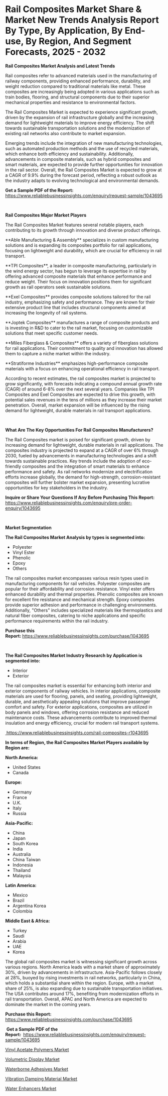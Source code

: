 <p><h1>Rail Composites Market Share & Market New Trends Analysis Report By Type, By Application, By End-use, By Region, And Segment Forecasts, 2025 - 2032</h1></p><p><strong>Rail Composites Market Analysis and Latest Trends</strong></p>
<p><p>Rail composites refer to advanced materials used in the manufacturing of railway components, providing enhanced performance, durability, and weight reduction compared to traditional materials like metal. These composites are increasingly being adopted in various applications such as train bodies, flooring, and structural components due to their superior mechanical properties and resistance to environmental factors.</p><p>The Rail Composites Market is expected to experience significant growth, driven by the expansion of rail infrastructure globally and the increasing demand for lightweight materials to improve energy efficiency. The shift towards sustainable transportation solutions and the modernization of existing rail networks also contribute to market expansion. </p><p>Emerging trends include the integration of new manufacturing technologies, such as automated production methods and the use of recycled materials, which enhance both efficiency and sustainability. Additionally, advancements in composite materials, such as hybrid composites and smart materials, are expected to provide further opportunities for innovation in the rail sector. Overall, the Rail Composites Market is expected to grow at a CAGR of 9.9% during the forecast period, reflecting a robust outlook as the industry adapts to evolving technological and environmental demands.</p></p>
<p><strong>Get a Sample PDF of the Report:&nbsp;</strong> <a href="https://www.reliablebusinessinsights.com/enquiry/request-sample/1043695?utm_campaign=57&utm_medium=2&utm_source=Github&utm_content=ia&utm_term=31032025&utm_id=rail-composites">https://www.reliablebusinessinsights.com/enquiry/request-sample/1043695</a></p>
<p>&nbsp;</p>
<p><strong>Rail Composites Major Market Players</strong></p>
<p><p>The Rail Composites Market features several notable players, each contributing to its growth through innovation and diverse product offerings. </p><p>**Able Manufacturing & Assembly** specializes in custom manufacturing solutions and is expanding its composites portfolio for rail applications, focusing on lightweight and durability, which are crucial for efficiency in rail transport.</p><p>**TPI Composites**, a leader in composite manufacturing, particularly in the wind energy sector, has begun to leverage its expertise in rail by offering advanced composite materials that enhance performance and reduce weight. Their focus on innovation positions them for significant growth as rail operators seek sustainable solutions.</p><p>**Exel Composites** provides composite solutions tailored for the rail industry, emphasizing safety and performance. They are known for their extensive product line that includes structural components aimed at increasing the longevity of rail systems. </p><p>**Joptek Composites** manufactures a range of composite products and is investing in R&D to cater to the rail market, focusing on customizable solutions that meet specific customer needs.</p><p>**Miles Fiberglass & Composites** offers a variety of fiberglass solutions for rail applications. Their commitment to quality and innovation has allowed them to capture a niche market within the industry.</p><p>**Stratiforme Industries** emphasizes high-performance composite materials with a focus on enhancing operational efficiency in rail transport.</p><p>According to recent estimates, the rail composites market is projected to grow significantly, with forecasts indicating a compound annual growth rate (CAGR) of around 6-8% over the next several years. Companies like TPI Composites and Exel Composites are expected to drive this growth, with potential sales revenues in the tens of millions as they increase their market penetration. Overall, market expansion will be influenced by the rising demand for lightweight, durable materials in rail transport applications.</p></p>
<p>&nbsp;</p>
<p><strong>What Are The Key Opportunities For Rail Composites Manufacturers?</strong></p>
<p><p>The Rail Composites market is poised for significant growth, driven by increasing demand for lightweight, durable materials in rail applications. The composites industry is projected to expand at a CAGR of over 6% through 2030, fueled by advancements in manufacturing technologies and a shift towards sustainable practices. Key trends include the adoption of eco-friendly composites and the integration of smart materials to enhance performance and safety. As rail networks modernize and electrification efforts increase globally, the demand for high-strength, corrosion-resistant composites will further bolster market expansion, presenting lucrative opportunities for key stakeholders in the industry.</p></p>
<p><strong>Inquire or Share Your Questions If Any Before Purchasing This Report:</strong> <a href="https://www.reliablebusinessinsights.com/enquiry/pre-order-enquiry/1043695?utm_campaign=57&utm_medium=2&utm_source=Github&utm_content=ia&utm_term=31032025&utm_id=rail-composites">https://www.reliablebusinessinsights.com/enquiry/pre-order-enquiry/1043695</a></p>
<p>&nbsp;</p>
<p><strong>Market Segmentation</strong></p>
<p><strong>The Rail Composites Market Analysis by types is segmented into:</strong></p>
<p><ul><li>Polyester</li><li>Vinyl Ester</li><li>Phenolic</li><li>Epoxy</li><li>Others</li></ul></p>
<p><p>The rail composites market encompasses various resin types used in manufacturing components for rail vehicles. Polyester composites are popular for their affordability and corrosion resistance. Vinyl ester offers enhanced durability and thermal properties. Phenolic composites are known for excellent fire resistance and mechanical strength. Epoxy composites provide superior adhesion and performance in challenging environments. Additionally, "Others" includes specialized materials like thermoplastics and natural fiber composites, catering to niche applications and specific performance requirements within the rail industry.</p></p>
<p><strong>Purchase this Report:&nbsp;</strong><a href="https://www.reliablebusinessinsights.com/purchase/1043695?utm_campaign=57&utm_medium=2&utm_source=Github&utm_content=ia&utm_term=31032025&utm_id=rail-composites">https://www.reliablebusinessinsights.com/purchase/1043695</a></p>
<p>&nbsp;</p>
<p><strong>The Rail Composites Market Industry Research by Application is segmented into:</strong></p>
<p><ul><li>Interior</li><li>Exterior</li></ul></p>
<p><p>The rail composites market is essential for enhancing both interior and exterior components of railway vehicles. In interior applications, composite materials are used for flooring, panels, and seating, providing lightweight, durable, and aesthetically appealing solutions that improve passenger comfort and safety. For exterior applications, composites are utilized in body panels and windows, offering corrosion resistance and reduced maintenance costs. These advancements contribute to improved thermal insulation and energy efficiency, crucial for modern rail transport systems.</p></p>
<p><a href="https://www.reliablebusinessinsights.com/rail-composites-r1043695?utm_campaign=57&utm_medium=2&utm_source=Github&utm_content=ia&utm_term=31032025&utm_id=rail-composites">&nbsp;https://www.reliablebusinessinsights.com/rail-composites-r1043695</a></p>
<p><strong>In terms of Region, the Rail Composites Market Players available by Region are:</strong></p>
<p>
    <p> <strong> North America: </strong>
        <ul>
            <li>United States</li>
            <li>Canada</li>
        </ul>
        </p> 
    <p> <strong> Europe: </strong>
        <ul>
            <li>Germany</li>
            <li>France</li>
            <li>U.K.</li>
            <li>Italy</li>
            <li>Russia</li>
        </ul>
        </p> 
    <p> <strong> Asia-Pacific: </strong>
        <ul>
            <li>China</li>
            <li>Japan</li>
            <li>South Korea</li>
            <li>India</li>
            <li>Australia</li>
            <li>China Taiwan</li>
            <li>Indonesia</li>
            <li>Thailand</li>
            <li>Malaysia</li>
        </ul>
        </p> 
    <p> <strong> Latin America: </strong>
        <ul>
            <li>Mexico</li>
            <li>Brazil</li>
            <li>Argentina Korea</li>
            <li>Colombia</li>
        </ul>
        </p> 
    <p> <strong> Middle East & Africa: </strong>
        <ul>
            <li>Turkey</li>
            <li>Saudi</li>
            <li>Arabia</li>
            <li>UAE</li>
            <li>Korea</li>
        </ul>
    </p>
    </p>
<p><p>The global rail composites market is witnessing significant growth across various regions. North America leads with a market share of approximately 30%, driven by advancements in infrastructure. Asia-Pacific follows closely at 28%, buoyed by rising investments in rail networks, particularly in China, which holds a substantial share within the region. Europe, with a market share of 25%, is also expanding due to sustainable transportation initiatives. The USA contributes around 17%, benefiting from modernization efforts in rail transportation. Overall, APAC and North America are expected to dominate the market in the coming years.</p></p>
<p><strong>Purchase this Report: </strong><a href="https://www.reliablebusinessinsights.com/purchase/1043695?utm_campaign=57&utm_medium=2&utm_source=Github&utm_content=ia&utm_term=31032025&utm_id=rail-composites">https://www.reliablebusinessinsights.com/purchase/1043695</a></p>
<p>&nbsp;<strong>Get a Sample PDF of the Report:&nbsp;&nbsp;</strong><a href="https://www.reliablebusinessinsights.com/enquiry/request-sample/1043695?utm_campaign=57&utm_medium=2&utm_source=Github&utm_content=ia&utm_term=31032025&utm_id=rail-composites">https://www.reliablebusinessinsights.com/enquiry/request-sample/1043695</a></p>
<p><strong></strong></p>
<p><p><a href="https://github.com/pllahoithana9/Market-Research-Report-List-1/blob/main/vinyl-acetate-polymers-market.md?utm_campaign=57&utm_medium=2&utm_source=Github&utm_content=ia&utm_term=31032025&utm_id=rail-composites">Vinyl Acetate Polymers Market</a></p><p><a href="https://github.com/zeyddaddo4/Market-Research-Report-List-1/blob/main/volumetric-display-market.md?utm_campaign=57&utm_medium=2&utm_source=Github&utm_content=ia&utm_term=31032025&utm_id=rail-composites">Volumetric Display Market</a></p><p><a href="https://github.com/sakuniniray98/Market-Research-Report-List-1/blob/main/waterborne-adhesives-market.md?utm_campaign=57&utm_medium=2&utm_source=Github&utm_content=ia&utm_term=31032025&utm_id=rail-composites">Waterborne Adhesives Market</a></p><p><a href="https://github.com/houltngake/Market-Research-Report-List-1/blob/main/vibration-damping-material-market.md?utm_campaign=57&utm_medium=2&utm_source=Github&utm_content=ia&utm_term=31032025&utm_id=rail-composites">Vibration Damping Material Market</a></p><p><a href="https://github.com/snakewaduddx/Market-Research-Report-List-1/blob/main/water-enhancers-market.md?utm_campaign=57&utm_medium=2&utm_source=Github&utm_content=ia&utm_term=31032025&utm_id=rail-composites">Water Enhancers Market</a></p></p>